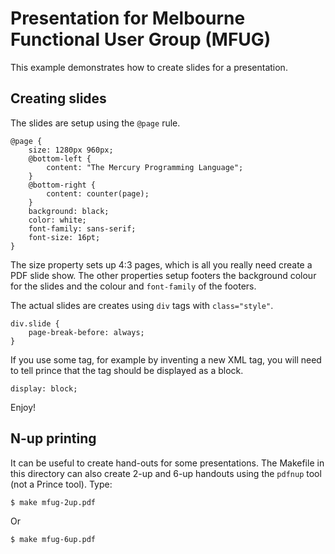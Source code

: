 
# Presentation for Melbourne Functional User Group (MFUG)

This example demonstrates how to create slides for a presentation.

## Creating slides

The slides are setup using the `@page` rule.

    @page {
        size: 1280px 960px;
        @bottom-left {
            content: "The Mercury Programming Language";
        }
        @bottom-right {
            content: counter(page);
        }
        background: black;
        color: white;
        font-family: sans-serif;
        font-size: 16pt;
    }

The size property sets up 4:3 pages, which is all you really need create a
PDF slide show.  The other properties setup footers the background colour
for the slides and the colour and `font-family` of the footers.

The actual slides are creates using `div` tags with `class="style"`.

    div.slide {
        page-break-before: always;
    }

If you use some tag, for example by inventing a new XML tag, you will need
to tell prince that the tag should be displayed as a block.

    display: block;

Enjoy!

## N-up printing

It can be useful to create hand-outs for some presentations.  The Makefile
in this directory can also create 2-up and 6-up handouts using the `pdfnup`
tool (not a Prince tool).  Type:

    $ make mfug-2up.pdf

Or

    $ make mfug-6up.pdf

